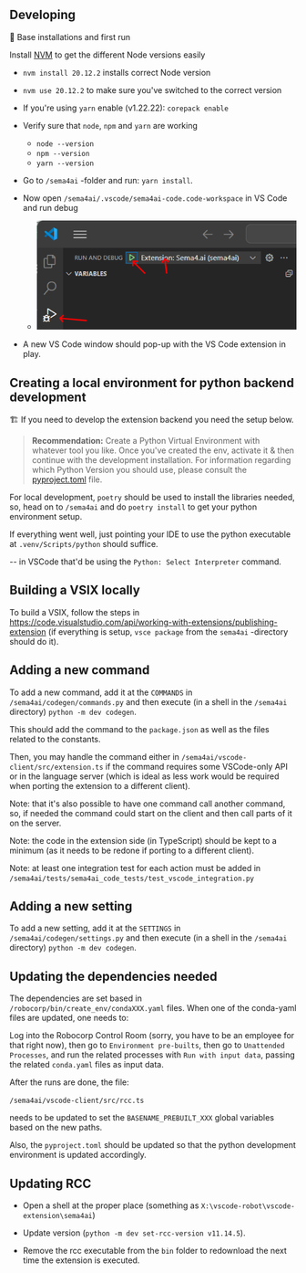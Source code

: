 ## Developing

🚀 Base installations and first run

Install [NVM](https://github.com/nvm-sh/nvm?tab=readme-ov-file#installing-and-updating) to get the different Node versions easily

- `nvm install 20.12.2` installs correct Node version
- `nvm use 20.12.2` to make sure you've switched to the correct version
- If you're using `yarn` enable (v1.22.22): `corepack enable`
- Verify sure that `node`, `npm` and `yarn` are working

  - `node --version`
  - `npm --version`
  - `yarn --version`

- Go to `/sema4ai` -folder and run: `yarn install`.
- Now open `/sema4ai/.vscode/sema4ai-code.code-workspace` in VS Code and run debug
  - ![](/docs/vscode-workspace.png)
- A new VS Code window should pop-up with the VS Code extension in play.

## Creating a local environment for python backend development

🏗️ If you need to develop the extension backend you need the setup below.

> **Recommendation:** Create a Python Virtual Environment with whatever tool you like.
> Once you've created the env, activate it & then continue with the development installation.
> For information regarding which Python Version you should use, please consult the [pyproject.toml](/sema4ai/pyproject.toml) file.

For local development, `poetry` should be used to install the libraries needed,
so, head on to `/sema4ai` and do `poetry install` to get your python
environment setup.

If everything went well, just pointing your IDE to use the python executable
at `.venv/Scripts/python` should suffice.

-- in VSCode that'd be using the `Python: Select Interpreter` command.

## Building a VSIX locally

To build a VSIX, follow the steps in https://code.visualstudio.com/api/working-with-extensions/publishing-extension
(if everything is setup, `vsce package` from the `sema4ai` -directory should do it).

## Adding a new command

To add a new command, add it at the `COMMANDS` in `/sema4ai/codegen/commands.py` and then execute
(in a shell in the `/sema4ai` directory) `python -m dev codegen`.

This should add the command to the `package.json` as well as the files related to the constants.

Then, you may handle the command either in `/sema4ai/vscode-client/src/extension.ts` if the
command requires some VSCode-only API or in the language server (which is ideal as less work would
be required when porting the extension to a different client).

Note: that it's also possible to have one command call another command, so, if needed the command could start
on the client and then call parts of it on the server.

Note: the code in the extension side (in TypeScript) should be kept to a minimum (as it needs to be
redone if porting to a different client).

Note: at least one integration test for each action must be added in
`/sema4ai/tests/sema4ai_code_tests/test_vscode_integration.py`

## Adding a new setting

To add a new setting, add it at the `SETTINGS` in `/sema4ai/codegen/settings.py` and then execute
(in a shell in the `/sema4ai` directory) `python -m dev codegen`.

## Updating the dependencies needed

The dependencies are set based in `/robocorp/bin/create_env/condaXXX.yaml` files.
When one of the conda-yaml files are updated, one needs to:

Log into the Robocorp Control Room (sorry, you have to be an employee for that
right now), then go to `Environment pre-builts`, then go to `Unattended Processes`,
and run the related processes with `Run with input data`, passing the related
`conda.yaml` files as input data.

After the runs are done, the file:

`/sema4ai/vscode-client/src/rcc.ts`

needs to be updated to set the `BASENAME_PREBUILT_XXX` global variables based
on the new paths.

Also, the `pyproject.toml` should be updated so that the python development environment
is updated accordingly.

## Updating RCC

- Open a shell at the proper place (something as `X:\vscode-robot\vscode-extension\sema4ai`)

- Update version (`python -m dev set-rcc-version v11.14.5`).

- Remove the rcc executable from the `bin` folder to redownload the next time the extension is executed.
